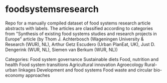 # foodsystemsresearch
Repo for a manually compiled dataset of food systems research article abstracts with labels.
The articles are classified according to categories from "Synthesis of existing food systems studies and research projects in Europe" article (by Thom J. Achterbosch (Wageningen University & Research (WUR), NL), Arthur Getz Escudero (Urban PlanEat, UK), Just D.
Dengerink (WUR, NL), Siemen van Berkum (WUR, NL))

Categories:
Food system governance
Sustainable diets
Food, nutrition and health
Food system transitions
Agricultural innovation
Agroecology
Rural-urban linkages
Development and food systems
Food waste and circular bio-economy approaches
